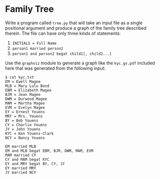 # Family Tree

Write a program called `tree.py` that will take an input file as a single positional argument and produce a graph of the family tree described therein. The file can have only three kinds of statements:

1. `INITIALS = Full Name`
2. `person1 married person2`
3. `person1 and person2 begat child1[, child2...]`

Use the `graphviz` module to generate a graph like the `kyc.gv.pdf` included here that was generated from the following input:

````
$ cat kyc.txt
EM = Ewell Magee
MLB = Mary Lulu Bond
EBM = Elizabeth Magee
BJM = Jean Magee
DWM = Durwood Magee
MAM = Martha Magee
EVM = Evelyn Magee
EY = Ernest Youens
MRY = Mrs. Youens
BY = Bob Youens
CY = Charlie Youens
JY = John Youens
KYC = Ken Youens-Clark
NCY = Nancy Youens

EM married MLB
EM and MLB begat EBM, BJM, DWM, MAM, EVM
MAM married CY
CY and MAM begat KYC
EY and MRY begat BY, CY, JY
EY married MRY
JY married NCY
````
